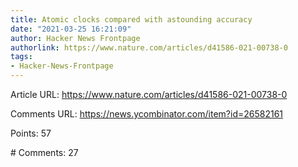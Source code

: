 ```yaml
---
title: Atomic clocks compared with astounding accuracy
date: "2021-03-25 16:21:09"
author: Hacker News Frontpage
authorlink: https://www.nature.com/articles/d41586-021-00738-0
tags:
- Hacker-News-Frontpage
---
```


<p>Article URL: <a href="https://www.nature.com/articles/d41586-021-00738-0">https://www.nature.com/articles/d41586-021-00738-0</a></p>
<p>Comments URL: <a href="https://news.ycombinator.com/item?id=26582161">https://news.ycombinator.com/item?id=26582161</a></p>
<p>Points: 57</p>
<p># Comments: 27</p>

